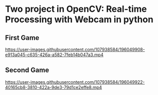 # Two project in OpenCV: Real-time Processing with Webcam in python 




## First Game


https://user-images.githubusercontent.com/107938584/196049908-e913a045-c635-426a-a582-7feb14b047a3.mp4




## Second Game


https://user-images.githubusercontent.com/107938584/196049922-40165cb8-3810-422a-9de3-79d1ce2effe8.mp4

